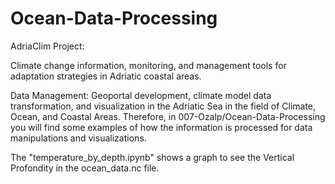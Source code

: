 # Ocean-Data-Processing

AdriaClim Project:

Climate change information, monitoring, and management tools for adaptation strategies in Adriatic coastal areas.

Data Management: Geoportal development, climate model data transformation, and visualization in the Adriatic Sea in the field of Climate, Ocean, and Coastal Areas. Therefore, in 007-Ozalp/Ocean-Data-Processing you will find some examples of how the information is processed for data manipulations and visualizations.

The "temperature_by_depth.ipynb" shows a graph to see the Vertical Profondity in the ocean_data.nc file.
